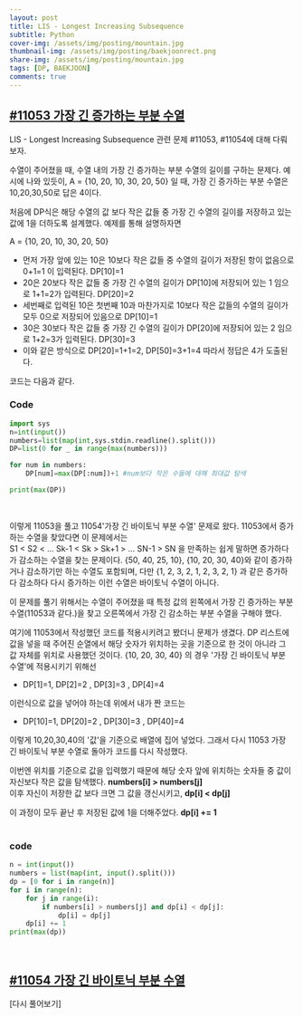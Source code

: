 ```yaml
---
layout: post
title: LIS - Longest Increasing Subsequence
subtitle: Python
cover-img: /assets/img/posting/mountain.jpg
thumbnail-img: /assets/img/posting/baekjoonrect.png
share-img: /assets/img/posting/mountain.jpg
tags: [DP, BAEKJOON]
comments: true
---
```


## [#11053 가장 긴 증가하는 부분 수열](https://www.acmicpc.net/problem/11053)

LIS - Longest Increasing Subsequence 관련 문제 #11053, #11054에 대해 다뤄보자.

수열이 주어졌을 때, 수열 내의 가장 긴 증가하는 부분 수열의 길이를 구하는 문제다. 예시에 나와 있듯이, A = {10, 20, 10, 30, 20, 50} 일 때, 가장 긴 증가하는 부분 수열은 10,20,30,50로 답은 4이다.

처음에 DP식은 해당 수열의 값 보다 작은 값들 중 가장 긴 수열의 길이를 저장하고 있는 값에 1을 더하도록 설계했다. 예제를 통해 설명하자면

A = {10, 20, 10, 30, 20, 50}

- 먼저 가장 앞에 있는 10은 10보다 작은 값들 중 수열의 길이가 저장된 항이 없음으로 0+1=1 이 입력된다. DP[10]=1
- 20은 20보다 작은 값들 중 가장 긴 수열의 길이가 DP[10]에 저장되어 있는 1 임으로 1+1=2가 입력된다. DP[20]=2
- 세번째로 입력된 10은 첫번째 10과 마찬가지로 10보다 작은 값들의 수열의 길이가 모두 0으로 저장되어 있음으로 DP[10]=1
- 30은 30보다 작은 값들 중 가장 긴 수열의 길이가 DP[20]에 저장되어 있는 2 임으로 1+2=3가 입력된다. DP[30]=3
- 이와 같은 방식으로 DP[20]=1+1=2, DP[50]=3+1=4 따라서 정답은 4가 도출된다.

코드는 다음과 같다.
<br>

### Code

```python
import sys
n=int(input())
numbers=list(map(int,sys.stdin.readline().split()))
DP=list(0 for _ in range(max(numbers)))

for num in numbers:
    DP[num]=max(DP[:num])+1 #num보다 작은 수들에 대해 최대값 탐색

print(max(DP))
```

<br>

이렇게 11053을 풀고 11054'가장 긴 바이토닉 부분 수열' 문제로 왔다.
11053에서 증가하는 수열을 찾았다면 이 문제에서는  
S1 < S2 < ... Sk-1 < Sk > Sk+1 > ... SN-1 > SN
을 만족하는 쉽게 말하면 증가하다가 감소하는 수열을 찾는 문제이다.
{50, 40, 25, 10}, {10, 20, 30, 40}와 같이 증가하거나 감소하기만 하는 수열도 포함되며, 다만 {1, 2, 3, 2, 1, 2, 3, 2, 1} 과 같은 증가하다 감소하다 다시 증가하는 이런 수열은 바이토닉 수열이 아니다.

이 문제를 풀기 위해서는 수열이 주어졌을 때 특정 값의 왼쪽에서 가장 긴 증가하는 부분 수열(11053과 같다.)을 찾고 오른쪽에서 가장 긴 감소하는 부분 수열을 구해야 했다.

여기에 11053에서 작성했던 코드를 적용시키려고 봤더니 문제가 생겼다. DP 리스트에 값을 넣을 때 주어진 순열에서 해당 숫자가 위치하는 곳을 기준으로 한 것이 아니라 그 값 자체를 위치로 사용했던 것이다.
{10, 20, 30, 40} 의 경우 '가장 긴 바이토닉 부분 수열'에 적용시키기 위해선

- DP[1]=1, DP[2]=2 , DP[3]=3 , DP[4]=4

이런식으로 값을 넣어야 하는데 위에서 내가 짠 코드는

- DP[10]=1, DP[20]=2 , DP[30]=3 , DP[40]=4

이렇게 10,20,30,40의 '값'을 기준으로 배열에 집어 넣었다.
그래서 다시 11053 가장 긴 바이토닉 부분 수열로 돌아가 코드를 다시 작성했다.

이번엔 위치를 기준으로 값을 입력했기 때문에 해당 숫자 앞에 위치하는 숫자들 중 값이 자신보다 작은 값을 탐색했다. **numbers[i] > numbers[j]** <br>
이후 자신이 저장한 값 보다 크면 그 값을 갱신시키고, **dp[i] < dp[j]**

이 과정이 모두 끝난 후 저장된 값에 1을 더해주었다. **dp[i] += 1** <br>
<br>

### code

```python
n = int(input())
numbers = list(map(int, input().split()))
dp = [0 for i in range(n)]
for i in range(n):
    for j in range(i):
        if numbers[i] > numbers[j] and dp[i] < dp[j]:
            dp[i] = dp[j]
    dp[i] += 1
print(max(dp))
```

<br>

## [#11054 가장 긴 바이토닉 부분 수열](https://www.acmicpc.net/problem/11054)

[다시 풀어보기]
<br>
<br>
